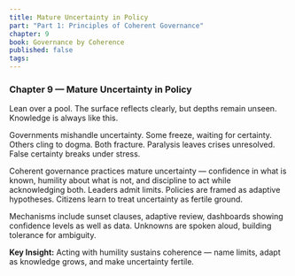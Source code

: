 ```yaml
---
title: Mature Uncertainty in Policy
part: "Part 1: Principles of Coherent Governance"
chapter: 9
book: Governance by Coherence
published: false
tags:
---
```

### Chapter 9 — Mature Uncertainty in Policy

Lean over a pool. The surface reflects clearly, but depths remain unseen. Knowledge is always like this.

Governments mishandle uncertainty. Some freeze, waiting for certainty. Others cling to dogma. Both fracture. Paralysis leaves crises unresolved. False certainty breaks under stress.

Coherent governance practices mature uncertainty — confidence in what is known, humility about what is not, and discipline to act while acknowledging both. Leaders admit limits. Policies are framed as adaptive hypotheses. Citizens learn to treat uncertainty as fertile ground.

Mechanisms include sunset clauses, adaptive review, dashboards showing confidence levels as well as data. Unknowns are spoken aloud, building tolerance for ambiguity.

**Key Insight:** Acting with humility sustains coherence — name limits, adapt as knowledge grows, and make uncertainty fertile.